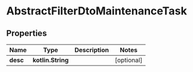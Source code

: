 
# AbstractFilterDtoMaintenanceTask

## Properties
Name | Type | Description | Notes
------------ | ------------- | ------------- | -------------
**desc** | **kotlin.String** |  |  [optional]




